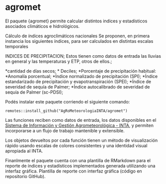 # agromet

El paquete {agromet} permite calcular distintos indices y estadísticos asociados climáticos e hidrológicos. 

Cálculo de índices agroclimáticos nacionales
Se proponen, en primera instancia los siguientes índices, para ser calculados en distintas escalas temporales

INDICES DE PRECIPITACION; Estos tienen como datos de entrada las lluvias en general y las temperaturas y ETP, otros de ellos.; 

*cantidad de días secos; * Deciles; *Porcentaje de precipitación habitual: *Anomalía porcentual; *Índice normalizado de precipitación (SPI); *Índice estandarizado de precipitación y evapotranspiración (SPEI); *Índice de severidad de sequía de Palmer; *Índice autocalibrado de severidad de sequía de Palmer (sc-PDSI);



Podés instalar este paquete corriendo el siguiente comando:

`remotes::install_github("AgRoMeteorologiaINTA/agromet")` 

Las funciones reciben como datos de entrada, los datos disponibles en el [Sistema de Información y Gestión Agrometeorológica - INTA](http://siga.inta.gov.ar/), y permiten incorporarse a un flujo de trabajo mantenible y extensible. 

Los objetos devueltos por cada función tienen un método de visualización rápido usando escalas de colores consistentes y una identidad visual apropiada al INTA. 

Finanlmente el paquete cuenta con una plantilla  de RMarkdown para el reporte de índices y estadísticos implementados generada utilizando una interfaz gráfica. 
Plantilla de reporte con interfaz gráfica (código en repositorio GitHub).
